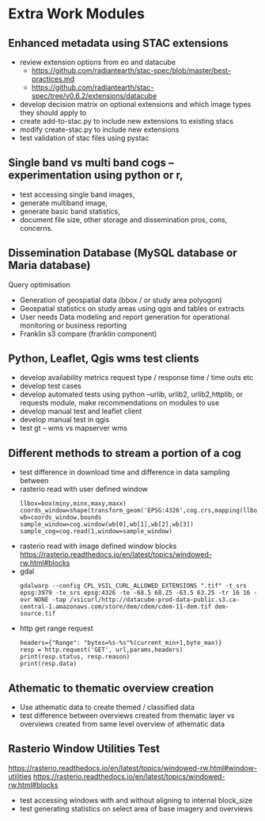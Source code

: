 # Extra Work Modules
## Enhanced metadata using STAC extensions
* review extension options from eo and datacube
    * https://github.com/radiantearth/stac-spec/blob/master/best-practices.md
    * https://github.com/radiantearth/stac-spec/tree/v0.6.2/extensions/datacube
* develop decision matrix on optional extensions and which image types they should apply to
* create add-to-stac.py to include new extensions to existing stacs
* modify create-stac.py to include new extensions
* test validation of stac files using pystac
## Single band vs multi band cogs – experimentation using python or r, 
* test accessing single band images, 
* generate multiband image, 
* generate basic band statistics, 
* document file size, other storage and dissemination pros, cons, concerns.
## Dissemination Database (MySQL database or Maria database)
Query optimisation 
* Generation of geospatial data (bbox / or study area polyogon)
* Geospatial statistics on study areas using qgis and tables or extracts
* User needs Data modeling and report generation for operational monitoring or business reporting
* Franklin s3 compare (franklin component)
## Python, Leaflet, Qgis wms test clients
* develop availability metrics request type / response time / time outs etc
* develop test cases
* develop automated tests using python –urlib, urlib2, urlib2,httplib, or requests module, make recommendations on modules to use
* develop manual test and leaflet client
* develop manual test in qgis
* test gt – wms vs mapserver wms
## Different methods to stream a portion of a cog
* test difference in download time and difference in data sampling between
* rasterio read with user defined window 
    ```
    llbox=box(miny,minx,maxy,maxx)
    coords_window=shape(transform_geom('EPSG:4326',cog.crs,mapping(llbox)))
    wb=coords_window.bounds
    sample_window=cog.window(wb[0],wb[1],wb[2],wb[3])
    sample_cog=cog.read(1,window=sample_window)
    ```
* rasterio read with image defined window blocks
https://rasterio.readthedocs.io/en/latest/topics/windowed-rw.html#blocks
* gdal 
    ```
    gdalwarp --config CPL_VSIL_CURL_ALLOWED_EXTENSIONS ".tif" -t_srs epsg:3979 -te_srs epsg:4326 -te -68.5 68.25 -63.5 63.25 -tr 16 16 -ovr NONE -tap /vsicurl/http://datacube-prod-data-public.s3.ca-central-1.amazonaws.com/store/dem/cdem/cdem-11-dem.tif dem-source.tif
    ```
* http get range request
    ```
    headers={"Range": "bytes=%s-%s"%(current_min+1,byte_max)}
    resp = http.request('GET', url,params,headers)
    print(resp.status, resp.reason)
    print(resp.data)
    ```

## Athematic to thematic overview creation
* Use athematic data to create themed / classified data
* test difference between overviews created from thematic layer vs overviews created from same level overview of athematic data
## Rasterio Window Utilities Test
https://rasterio.readthedocs.io/en/latest/topics/windowed-rw.html#window-utilities
https://rasterio.readthedocs.io/en/latest/topics/windowed-rw.html#blocks
* test accessing windows with and without aligning to internal block_size
* test generating statistics on select area of base imagery and overviews

